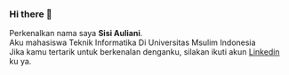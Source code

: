 ### Hi there 👋

Perkenalkan nama saya **Sisi Auliani**.<br>
Aku mahasiswa Teknik Informatika Di Universitas Msulim Indonesia<br>
Jika kamu tertarik untuk berkenalan denganku, silakan ikuti akun [Linkedin](http://linkedin.com/in/sisi-auliani-698636284) ku ya.
